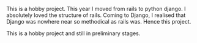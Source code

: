 This is a hobby project. This year I moved from rails to python django. I absolutely loved the structure of rails. Coming to Django, I realised that Django was nowhere near so methodical as rails was. Hence this project.

This is a hobby project and still in preliminary stages.